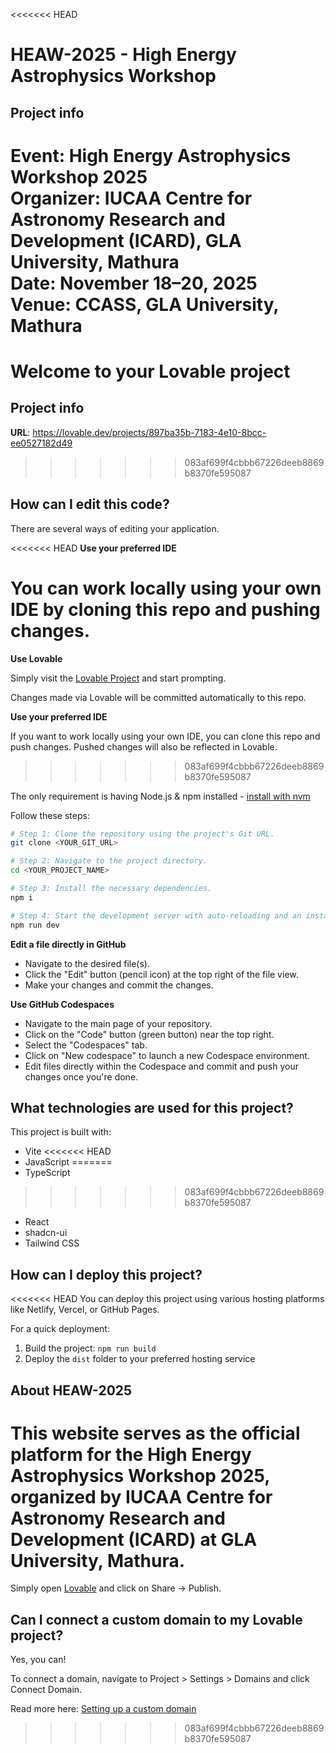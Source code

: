 <<<<<<< HEAD
# HEAW-2025 - High Energy Astrophysics Workshop

## Project info

**Event**: High Energy Astrophysics Workshop 2025  
**Organizer**: IUCAA Centre for Astronomy Research and Development (ICARD), GLA University, Mathura  
**Date**: November 18–20, 2025  
**Venue**: CCASS, GLA University, Mathura  
=======
# Welcome to your Lovable project

## Project info

**URL**: https://lovable.dev/projects/897ba35b-7183-4e10-8bcc-ee0527182d49
>>>>>>> 083af699f4cbbb67226deeb8869b8370fe595087

## How can I edit this code?

There are several ways of editing your application.

<<<<<<< HEAD
**Use your preferred IDE**

You can work locally using your own IDE by cloning this repo and pushing changes.
=======
**Use Lovable**

Simply visit the [Lovable Project](https://lovable.dev/projects/897ba35b-7183-4e10-8bcc-ee0527182d49) and start prompting.

Changes made via Lovable will be committed automatically to this repo.

**Use your preferred IDE**

If you want to work locally using your own IDE, you can clone this repo and push changes. Pushed changes will also be reflected in Lovable.
>>>>>>> 083af699f4cbbb67226deeb8869b8370fe595087

The only requirement is having Node.js & npm installed - [install with nvm](https://github.com/nvm-sh/nvm#installing-and-updating)

Follow these steps:

```sh
# Step 1: Clone the repository using the project's Git URL.
git clone <YOUR_GIT_URL>

# Step 2: Navigate to the project directory.
cd <YOUR_PROJECT_NAME>

# Step 3: Install the necessary dependencies.
npm i

# Step 4: Start the development server with auto-reloading and an instant preview.
npm run dev
```

**Edit a file directly in GitHub**

- Navigate to the desired file(s).
- Click the "Edit" button (pencil icon) at the top right of the file view.
- Make your changes and commit the changes.

**Use GitHub Codespaces**

- Navigate to the main page of your repository.
- Click on the "Code" button (green button) near the top right.
- Select the "Codespaces" tab.
- Click on "New codespace" to launch a new Codespace environment.
- Edit files directly within the Codespace and commit and push your changes once you're done.

## What technologies are used for this project?

This project is built with:

- Vite
<<<<<<< HEAD
- JavaScript
=======
- TypeScript
>>>>>>> 083af699f4cbbb67226deeb8869b8370fe595087
- React
- shadcn-ui
- Tailwind CSS

## How can I deploy this project?

<<<<<<< HEAD
You can deploy this project using various hosting platforms like Netlify, Vercel, or GitHub Pages.

For a quick deployment:
1. Build the project: `npm run build`
2. Deploy the `dist` folder to your preferred hosting service

## About HEAW-2025

This website serves as the official platform for the High Energy Astrophysics Workshop 2025, organized by IUCAA Centre for Astronomy Research and Development (ICARD) at GLA University, Mathura.
=======
Simply open [Lovable](https://lovable.dev/projects/897ba35b-7183-4e10-8bcc-ee0527182d49) and click on Share -> Publish.

## Can I connect a custom domain to my Lovable project?

Yes, you can!

To connect a domain, navigate to Project > Settings > Domains and click Connect Domain.

Read more here: [Setting up a custom domain](https://docs.lovable.dev/tips-tricks/custom-domain#step-by-step-guide)
>>>>>>> 083af699f4cbbb67226deeb8869b8370fe595087
